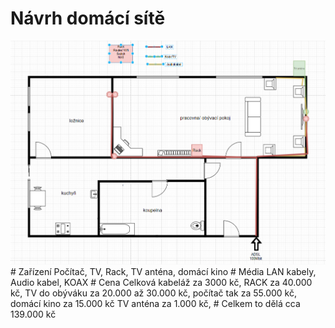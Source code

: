 # Návrh domácí sítě
<img src="domaci sit.PNG" >
# Zařízení 
Počítač, TV, Rack, TV anténa, domácí kino
# Média
LAN kabely, Audio kabel, KOAX
# Cena
Celková kabeláž za 3000 kč, RACK za 40.000 kč, TV do obýváku za 20.000 až 30.000 kč, počítač tak za 55.000 kč, domácí kino za 15.000 kč
TV anténa za 1.000 kč, 
# Celkem to dělá cca 139.000 kč
